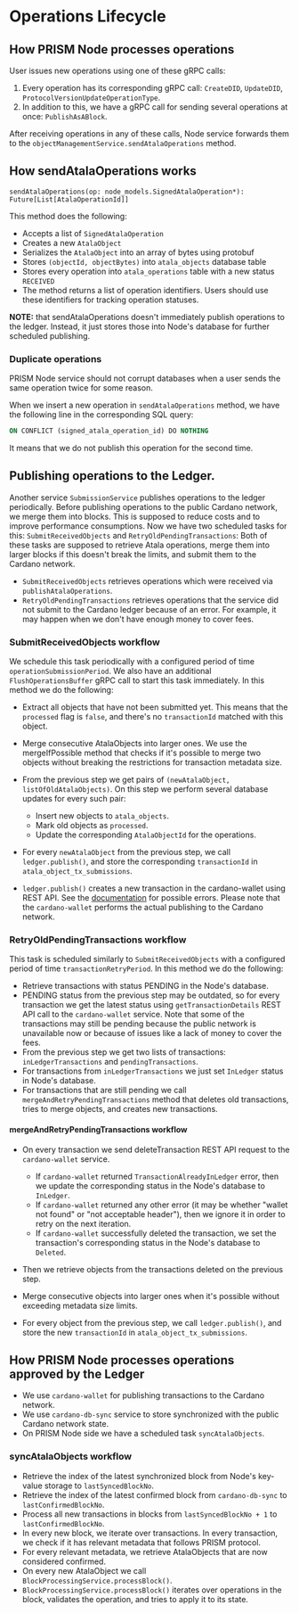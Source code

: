 # Operations Lifecycle

## How PRISM Node processes operations

User issues new operations using one of these gRPC calls:
1. Every operation has its corresponding gRPC call: `CreateDID`, `UpdateDID`, `ProtocolVersionUpdateOperationType`.
2. In addition to this, we have a gRPC call for sending several operations at once: `PublishAsABlock`.

After receiving operations in any of these calls, Node service forwards them to the `objectManagementService.sendAtalaOperations` method.

## How sendAtalaOperations works

`sendAtalaOperations(op: node_models.SignedAtalaOperation*): Future[List[AtalaOperationId]]`

This method does the following:
- Accepts a list of `SignedAtalaOperation`
- Creates a new `AtalaObject`
- Serializes the `AtalaObject` into an array of bytes using protobuf
- Stores `(objectId, objectBytes)` into `atala_objects` database table
- Stores every operation into `atala_operations` table with a new status `RECEIVED`
- The method returns a list of operation identifiers. Users should use these identifiers for tracking operation statuses.

**NOTE:** that sendAtalaOperations doesn't immediately publish operations to the ledger. Instead, it just stores those into Node's database for further scheduled publishing.

### Duplicate operations

PRISM Node service should not corrupt databases when a user sends the same operation twice for some reason.

When we insert a new operation in `sendAtalaOperations` method, we have the following line in the corresponding SQL query:
```sql
ON CONFLICT (signed_atala_operation_id) DO NOTHING
```
It means that we do not publish this operation for the second time.

## Publishing operations to the Ledger.

Another service `SubmissionService` publishes operations to the ledger periodically. 
Before publishing operations to the public Cardano network, we merge them into blocks. This is supposed to reduce costs and to improve performance consumptions.
Now we have two scheduled tasks for this: `SubmitReceivedObjects` and `RetryOldPendingTransactions`:
Both of these tasks are supposed to retrieve Atala operations, merge them into larger blocks if this doesn't break the limits, and submit them to the Cardano network.
- `SubmitReceivedObjects` retrieves operations which were received via `publishAtalaOperations`.
- `RetryOldPendingTransactions` retrieves operations that the service did not submit to the Cardano ledger because of an error. For example, it may happen when we don't have enough money to cover fees.

### SubmitReceivedObjects workflow

We schedule this task periodically with a configured period of time `operationSubmissionPeriod`. We also have an additional `FlushOperationsBuffer` gRPC call to start this task immediately.
In this method we do the following:
- Extract all objects that have not been submitted yet. This means that the `processed` flag is `false`, and there's no `transactionId` matched with this object.
- Merge consecutive AtalaObjects into larger ones. We use the mergeIfPossible method that checks if it's possible to merge two objects without breaking the restrictions for transaction metadata size.
- From the previous step we get pairs of `(newAtalaObject, listOfOldAtalaObjects)`. On this step we perform several database updates for every such pair:

  - Insert new objects to `atala_objects`.
  - Mark old objects as `processed`.
  - Update the corresponding `AtalaObjectId` for the operations.
- For every `newAtalaObject` from the previous step, we call `ledger.publish()`, and store the corresponding `transactionId` in `atala_object_tx_submissions`.
- `ledger.publish()` creates a new transaction in the cardano-wallet using REST API. See the [documentation](https://input-output-hk.github.io/cardano-wallet/api/edge/#operation/postTransaction) for possible errors. Please note that the `cardano-wallet` performs the actual publishing to the Cardano network.


### RetryOldPendingTransactions workflow

This task is scheduled similarly to `SubmitReceivedObjects` with a configured period of time `transactionRetryPeriod`.
In this method we do the following:
- Retrieve transactions with status PENDING in the Node's database.
- PENDING status from the previous step may be outdated, so for every transaction we get the latest status using `getTransactionDetails` REST API call to the `cardano-wallet` service. Note that some of the transactions may still be pending because the public network is unavailable now or because of issues like a lack of money to cover the fees.
- From the previous step we get two lists of transactions: `inLedgerTransactions` and `pendingTransactions`.
- For transactions from `inLedgerTransactions` we just set `InLedger` status in Node's database.
- For transactions that are still pending we call `mergeAndRetryPendingTransactions` method that deletes old transactions, tries to merge objects, and creates new transactions.

#### mergeAndRetryPendingTransactions workflow

- On every transaction we send deleteTransaction REST API request to the `cardano-wallet` service.

  - If `cardano-wallet` returned `TransactionAlreadyInLedger` error, then we update the corresponding status in the Node's database to `InLedger`.
  - If `cardano-wallet` returned any other error (it may be whether "wallet not found" or "not acceptable header"), then we ignore it in order to retry on the next iteration.
  - If `cardano-wallet` successfully deleted the transaction, we set the transaction's corresponding status in the Node's database to `Deleted`.
- Then we retrieve objects from the transactions deleted on the previous step.
- Merge consecutive objects into larger ones when it's possible without exceeding metadata size limits.
- For every object from the previous step, we call `ledger.publish()`, and store the new `transactionId` in `atala_object_tx_submissions`.


## How PRISM Node processes operations approved by the Ledger

- We use `cardano-wallet` for publishing transactions to the Cardano network.
- We use `cardano-db-sync` service to store synchronized with the public Cardano network state.
- On PRISM Node side we have a scheduled task `syncAtalaObjects`.

### syncAtalaObjects workflow

- Retrieve the index of the latest synchronized block from Node's key-value storage to `lastSyncedBlockNo`.
- Retrieve the index of the latest confirmed block from `cardano-db-sync` to `lastConfirmedBlockNo`.
- Process all new transactions in blocks from `lastSyncedBlockNo + 1` to `lastConfirmedBlockNo`.
- In every new block, we iterate over transactions. In every transaction, we check if it has relevant metadata that follows PRISM protocol.
- For every relevant metadata, we retrieve AtalaObjects that are now considered confirmed.
- On every new AtalaObject we call `BlockProcessingService.processBlock()`.
- `BlockProcessingService.processBlock()` iterates over operations in the block, validates the operation, and tries to apply it to its state.
